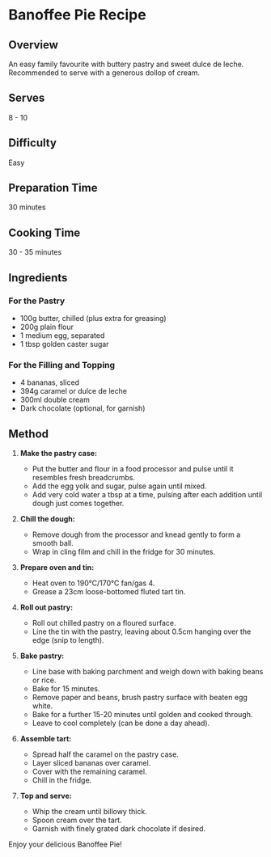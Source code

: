 # Banoffee Pie Recipe

## Overview
An easy family favourite with buttery pastry and sweet dulce de leche. Recommended to serve with a generous dollop of cream.

## Serves
8 - 10

## Difficulty
Easy

## Preparation Time
30 minutes

## Cooking Time
30 - 35 minutes

## Ingredients

### For the Pastry
- 100g butter, chilled (plus extra for greasing)
- 200g plain flour
- 1 medium egg, separated
- 1 tbsp golden caster sugar

### For the Filling and Topping
- 4 bananas, sliced
- 394g caramel or dulce de leche
- 300ml double cream
- Dark chocolate (optional, for garnish)

## Method

1. **Make the pastry case:**
   - Put the butter and flour in a food processor and pulse until it resembles fresh breadcrumbs.
   - Add the egg yolk and sugar, pulse again until mixed.
   - Add very cold water a tbsp at a time, pulsing after each addition until dough just comes together.

2. **Chill the dough:**
   - Remove dough from the processor and knead gently to form a smooth ball.
   - Wrap in cling film and chill in the fridge for 30 minutes.

3. **Prepare oven and tin:**
   - Heat oven to 190°C/170°C fan/gas 4.
   - Grease a 23cm loose-bottomed fluted tart tin.

4. **Roll out pastry:**
   - Roll out chilled pastry on a floured surface.
   - Line the tin with the pastry, leaving about 0.5cm hanging over the edge (snip to length).

5. **Bake pastry:**
   - Line base with baking parchment and weigh down with baking beans or rice.
   - Bake for 15 minutes.
   - Remove paper and beans, brush pastry surface with beaten egg white.
   - Bake for a further 15-20 minutes until golden and cooked through.
   - Leave to cool completely (can be done a day ahead).

6. **Assemble tart:**
   - Spread half the caramel on the pastry case.
   - Layer sliced bananas over caramel.
   - Cover with the remaining caramel.
   - Chill in the fridge.

7. **Top and serve:**
   - Whip the cream until billowy thick.
   - Spoon cream over the tart.
   - Garnish with finely grated dark chocolate if desired.

Enjoy your delicious Banoffee Pie!
